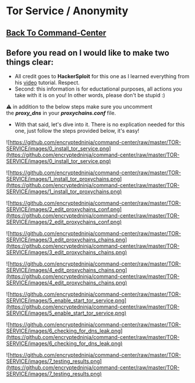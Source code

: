 # Tor Service / Anonymity

## [Back To Command-Center](../Command-Center%2067dcab8dad014156bed16a9e6953166c.md)

## Before you read on I would like to make two things clear:

- All credit goes to **HackerSploit** for this one as I learned everything from his [video](https://youtu.be/NN9fQwiomAU) tutorial. Respect.
- Second: this information is for eductational purposes, all actions you take with it is on you! In other words, please don't be stupid :)

⚠️ in addition to the below steps make sure you uncomment the ***proxy_dns*** in your ***proxychains.conf*** file.

- With that said, let's dive into it. There is no explication needed for this one, just follow the steps provided below, it's easy!

![https://github.com/encryptedninja/command-center/raw/master/TOR-SERVICE/images/0_install_tor_service.png](https://github.com/encryptedninja/command-center/raw/master/TOR-SERVICE/images/0_install_tor_service.png)

![https://github.com/encryptedninja/command-center/raw/master/TOR-SERVICE/images/1_install_tor_proxychains.png](https://github.com/encryptedninja/command-center/raw/master/TOR-SERVICE/images/1_install_tor_proxychains.png)

![https://github.com/encryptedninja/command-center/raw/master/TOR-SERVICE/images/2_edit_proxychains_conf.png](https://github.com/encryptedninja/command-center/raw/master/TOR-SERVICE/images/2_edit_proxychains_conf.png)

![https://github.com/encryptedninja/command-center/raw/master/TOR-SERVICE/images/3_edit_proxychains_chains.png](https://github.com/encryptedninja/command-center/raw/master/TOR-SERVICE/images/3_edit_proxychains_chains.png)

![https://github.com/encryptedninja/command-center/raw/master/TOR-SERVICE/images/4_edit_proxychains_chains.png](https://github.com/encryptedninja/command-center/raw/master/TOR-SERVICE/images/4_edit_proxychains_chains.png)

![https://github.com/encryptedninja/command-center/raw/master/TOR-SERVICE/images/5_enable_start_tor_service.png](https://github.com/encryptedninja/command-center/raw/master/TOR-SERVICE/images/5_enable_start_tor_service.png)

![https://github.com/encryptedninja/command-center/raw/master/TOR-SERVICE/images/6_checking_for_dns_leak.png](https://github.com/encryptedninja/command-center/raw/master/TOR-SERVICE/images/6_checking_for_dns_leak.png)

![https://github.com/encryptedninja/command-center/raw/master/TOR-SERVICE/images/7_testing_results.png](https://github.com/encryptedninja/command-center/raw/master/TOR-SERVICE/images/7_testing_results.png)